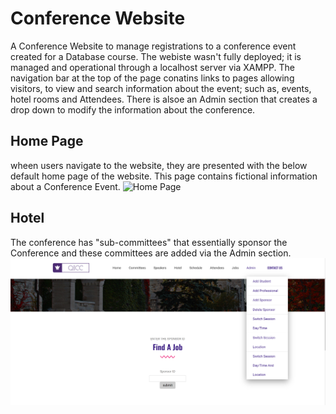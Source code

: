 # Conference Website
A Conference Website to manage registrations to a conference event created for a Database course.
The webiste wasn't fully deployed; it is managed and operational through a localhost server via XAMPP. The navigation bar at the top of the page conatins links to pages allowing visitors, to view and search information about the event; such as, events, hotel rooms and Attendees. There is alsoe an Admin section that creates a drop down to modify the information about the conference.
## Home Page
wheen users navigate to the website, they are presented with the below default home page of the website. This page contains fictional information about a Conference Event.
![Home Page](/assets/QICC%20-%20Home.png)

## Hotel
The conference has "sub-committees" that essentially sponsor the Conference and these committees are added via the Admin section.
![Hotel Page](/assets/QUIC%20-%20Admin%20Drop%20Down%20Menu.png)
